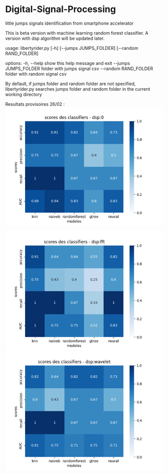 # Digital-Signal-Processing
little jumps signals identification from smartphone accelerator


This is beta version with machine learning random forest classifier.
A version with dsp algorithm will be updated later.

usage: libertyrider.py [-h] [--jumps JUMPS_FOLDER] [--random RAND_FOLDER]

options:
  -h, --help            show this help message and exit
  --jumps JUMPS_FOLDER  folder with jumps signal csv
  --random RAND_FOLDER  folder with random signal csv
  
  By default, if jumps folder and random folder are not specified, libertyrider.py searches jumps folder and random folder in the current working directory

Resultats provisoires 26/02 : 
<img src=26.02_synthese_sans_dsp.png>

<img src=26.02_synthese_fft.png>

<img src=26.02_synthese_wavelet.png> 
